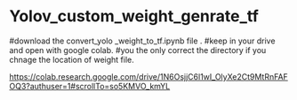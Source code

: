 # Yolov_custom_weight_genrate_tf

#download the convert_yolo _weight_to_tf.ipynb file .
#keep in your drive and open with google colab.
#you the only correct the directory if you chnage the location of weight file.

https://colab.research.google.com/drive/1N6OsjjC6l1wI_OlyXe2Ct9MtRnFAFOQ3?authuser=1#scrollTo=so5KMVO_kmYL



